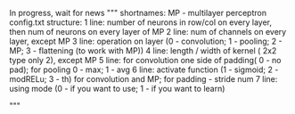 In progress, wait for news
"""
shortnames:
MP - multilayer perceptron
config.txt structure:
1 line: number of neurons in row/col on every layer, then num of neurons on every layer of MP
2 line: num of channels on every layer, except MP 
3 line: operation on layer (0 - convolution; 1 - pooling; 2 - MP; 3 - flattening (to work with MP))
4 line: length / width of kernel ( 2x2 type only 2), except MP
5 line: for convolution one side of padding( 0 - no pad); for pooling 0 - max; 1 - avg
6 line: activate function (1 - sigmoid; 2 - modRELu; 3 - th) for convolution and MP; for padding - stride num
7 line: using mode (0 - if you want to use; 1 - if you want to learn)

"""